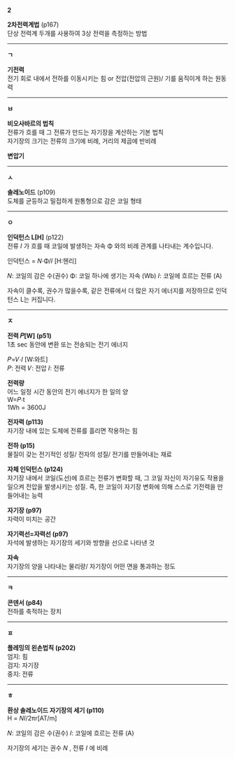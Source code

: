 **2**

**2차전력계법**  (p167)  
단상 전력계 두개를 사용하여 3상 전력을 측정하는 방법
*******************************************************************************

**ㄱ**

**기전력**  
전기 회로 내에서 전하를 이동시키는 힘 or 전압(전압의 근원)/ 기를 움직이게 하는 원동력
*******************************************************************************

**ㅂ**

**비오사바르의 법칙**  
전류가 흐를 때 그 전류가 만드는 자기장을 계산하는 기본 법칙  
자기장의 크기는 전류의 크기에 비례, 거리의 제곱에 반비례  

**변압기**

*******************************************************************************

**ㅅ**

**솔레노이드**  (p109)  
도체를 균등하고 밀접하게 원통형으로 감은 코일 형태

*******************************************************************************

**ㅇ**

**인덕턴스 L[H]**  (p122)  
전류 𝐼 가 흐를 때 코일에 발생하는 자속 Φ 와의 비례 관계를 나타내는 계수입니다.

인덕턴스 = 𝑁⋅Φ/𝐼 [H:헨리]

𝑁: 코일의 감은 수(권수)
Φ: 코일 하나에 생기는 자속 (Wb)
𝐼: 코일에 흐르는 전류 (A)  

자속이 클수록, 권수가 많을수록, 
같은 전류에서 더 많은 자기 에너지를 저장하므로 인덕턴스 L는 커집니다.

*******************************************************************************

**ㅈ**

**전력 𝑃[W] (p51)**  
1초 sec 동안에 변환 또는 전송되는 전기 에너지  

𝑃=𝑉⋅𝐼 [W:와트]  
𝑃: 전력
𝑉: 전압
𝐼: 전류  

**전력량**  
어느 일정 시간 동안의 전기 에너지가 한 일의 양  
W=𝑃⋅t  
1Wh = 3600J

**전자력 (p113)**  
자기장 내에 있는 도체에 전류를 흘리면 작용하는 힘  

**전하 (p15)**  
물질이 갖는 전기적인 성질/ 전자의 성질/ 전기를 만들어내는 재료  

**자체 인덕턴스 (p124)**  
자기장 내에서 코일(도선)에 흐르는 전류가 변화할 때, 그 코일 자신이 자기유도 작용을
일으켜 전압을 발생시키는 성질.
즉, 한 코일이 자기장 변화에 의해 스스로 기전력을 만들어내는 능력  

**자기장 (p97)**  
자력이 미치는 공간  

**자기력선=자력선 (p97)**  
자석에 발생하는 자기장의 세기와 방향을 선으로 나타낸 것  

**자속**  
자기장의 양을 나타내는 물리량/ 자기장이 어떤 면을 통과하는 정도

*******************************************************************************

**ㅋ**

**콘덴서 (p84)**  
전하를 축적하는 장치

*******************************************************************************  
**ㅍ**  

**플레밍의 왼손법칙 (p202)**  
엄지: 힘  
검지: 자기장  
중지: 전류  

*******************************************************************************

**ㅎ**

**환상 솔레노이드 자기장의 세기 (p110)**  
H = 𝑁𝐼/2πr[AT/m]

𝑁: 코일의 감은 수(권수)
𝐼: 코일에 흐르는 전류 (A)

자기장의 세기는 권수 𝑁 , 전류 𝐼 에 비례
